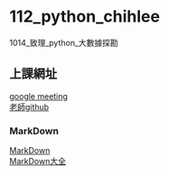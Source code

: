 # __112_python_chihlee__
1014_致理_python_大數據探勘

## 上課網址
[google meeting](https://meet.google.com/bio-hmps-bpr)  
[老師github](https://github.com/roberthsu2003)

### MarkDown
[MarkDown](https://markdown.tw/)  
[MarkDown大全](https://hackmd.io/@eMP9zQQ0Qt6I8Uqp2Vqy6w/SyiOheL5N/%2FBVqowKshRH246Q7UDyodFA?type=book)  
